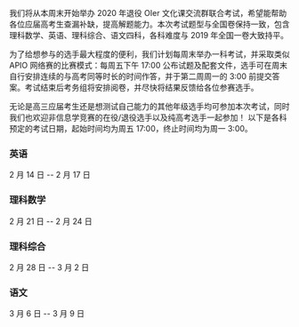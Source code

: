 我们将从本周末开始举办 2020 年退役 OIer 文化课交流群联合考试，希望能帮助各位应届高考生查漏补缺，提高解题能力。本次考试题型与全国卷保持一致，包含理科数学、英语、理科综合、语文四科，各科难度与 2019 年全国一卷大致持平。

为了给想参与的选手最大程度的便利，我们计划每周末举办一科考试，并采取类似 APIO 网络赛的比赛模式：每周五下午 17:00 公布试题及配套文件，选手可在周末自行安排连续的与高考同等时长的时间作答，并于第二周周一的 3:00 前提交答案。考试结束后考务组将安排阅卷，并尽快将结果反馈给各位参赛选手。

无论是高三应届考生还是想测试自己能力的其他年级选手均可参加本次考试，同时我们也欢迎非信息学竞赛的在役/退役选手以及纯高考选手一起参加！
以下是各科预定的考试日期，起始时间均为周五 17:00，终止时间均为周一 3:00。

### 英语
2 月 14 日 -- 2 月 17 日
### 理科数学
2 月 21 日 -- 2 月 24 日
### 理科综合
2 月 28 日 -- 3 月 2 日
### 语文
3 月 6 日 -- 3 月 9 日